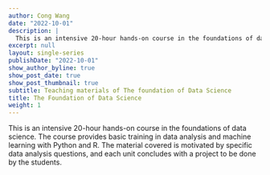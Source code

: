 ```yaml
---
author: Cong Wang
date: "2022-10-01"
description: |
  This is an intensive 20-hour hands-on course in the foundations of data science. The course provides basic training in data analysis and machine learning with Python and R. The material covered is motivated by specific data analysis questions, and each unit concludes with a project to be done by the students.
excerpt: null
layout: single-series
publishDate: "2022-10-01"
show_author_byline: true
show_post_date: true
show_post_thumbnail: true
subtitle: Teaching materials of The foundation of Data Science
title: The Foundation of Data Science
weight: 1
---
```


This is an intensive 20-hour hands-on course in the foundations of data science. The course provides basic training in data analysis and machine learning with Python and R. The material covered is motivated by specific data analysis questions, and each unit concludes with a project to be done by the students.



